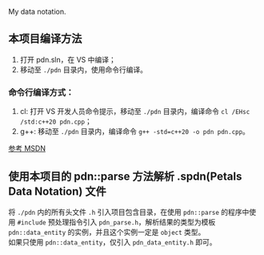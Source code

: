 My data notation.

## 本项目编译方法

1. 打开 pdn.sln，在 VS 中编译；  
2. 移动至 `./pdn` 目录内，使用命令行编译。

### 命令行编译方式：

1. cl: 打开 VS 开发人员命令提示，移动至 `./pdn` 目录内，编译命令 `cl /EHsc /std:c++20 pdn.cpp`；
2. g++: 移动至 `./pdn` 目录内，编译命令 `g++ -std=c++20 -o pdn pdn.cpp`。  

[参考 MSDN](https://learn.microsoft.com/zh-cn/cpp/build/walkthrough-compiling-a-native-cpp-program-on-the-command-line)  

## 使用本项目的 pdn::parse 方法解析 .spdn(Petals Data Notation) 文件

将 `./pdn` 内的所有头文件 `.h` 引入项目包含目录，在使用 `pdn::parse` 的程序中使用 `#include` 预处理指令引入 `pdn_parse.h`，解析结果的类型为模板 `pdn::data_entity` 的实例，并且这个实例一定是 `object` 类型。  
如果只使用 `pdn::data_entity`，仅引入 `pdn_data_entity.h` 即可。  
